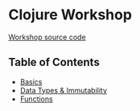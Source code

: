 # Clojure Workshop

[Workshop source code](https://github.com/PacktWorkshops/The-Clojure-Workshop)

## Table of Contents

- [Basics](docs/basics.md)
- [Data Types & Immutability](docs/data-types.md)
- [Functions](docs/functions.md)


